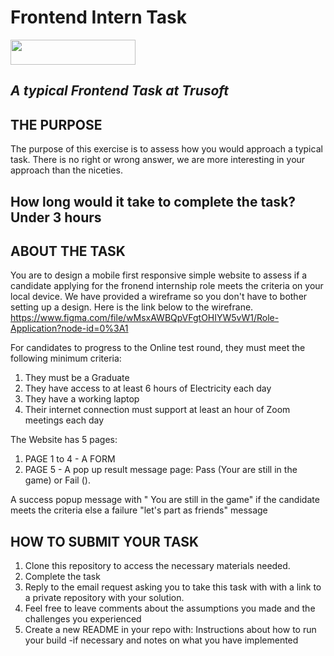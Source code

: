 # Frontend Intern Task


<img width="200" height="40" src="https://trusoftng.com/wp-content/uploads/2021/06/Trusoft_Logo-removebg-preview.png">

## _A typical Frontend Task at Trusoft_

## THE PURPOSE

The purpose of this exercise is to assess how you would approach a typical task.
There is no right or wrong answer, we are more interesting in your approach than the niceties.

## How long would it take to complete the task? Under 3 hours

## ABOUT THE TASK
You are to design a mobile first responsive simple website to assess if a candidate applying for the fronend internship role meets the criteria on your local device.
We have provided a wireframe so you don't have to bother setting up a design. Here is the link below to the wirefrane.
https://www.figma.com/file/wMsxAWBQpVFgtOHIYW5vW1/Role-Application?node-id=0%3A1


For candidates to progress to the Online test round, they must meet the following minimum criteria:
1. They must be a Graduate
2. They have access to at least 6 hours of Electricity each day
3. They have a working laptop
4. Their internet connection must support at least an hour of Zoom meetings each day


The Website has 5 pages:

1. PAGE 1 to 4 - A FORM 
2. PAGE 5 - A pop up result message page: Pass (Your are still in the game) or Fail ().

A success popup message with " You are still in the game" if the candidate meets the criteria else a failure "let's part as friends" message


## HOW TO SUBMIT YOUR TASK

1. Clone this repository to access the necessary materials needed.
2. Complete the task
3. Reply to the email request asking you to take this task with with a link to a private repository with your solution.
4. Feel free to leave comments about the assumptions you made and the challenges you experienced
5. Create a new README in your repo with: Instructions about how to run your build -if necessary and notes on what you have implemented



